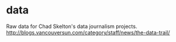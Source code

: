 data
====

Raw data for Chad Skelton's data journalism projects.
http://blogs.vancouversun.com/category/staff/news/the-data-trail/
